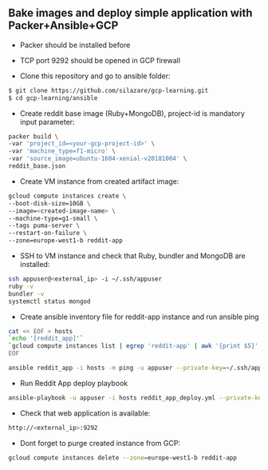 ## Bake images and deploy simple application with Packer+Ansible+GCP

- Packer should be installed before
- TCP port 9292 should be opened in GCP firewall

- Clone this repository and go to ansible folder:
```sh
$ git clone https://github.com/silazare/gcp-learning.git
$ cd gcp-learning/ansible
```

- Create reddit base image (Ruby+MongoDB), project-id is mandatory input parameter:
```sh
packer build \
-var 'project_id=<your-gcp-project-id>' \
-var 'machine_type=f1-micro' \
-var 'source_image=ubuntu-1604-xenial-v20181004' \
reddit_base.json
```

- Create VM instance from created artifact image:
```sh
gcloud compute instances create \
--boot-disk-size=10GB \
--image=<created-image-name> \
--machine-type=g1-small \
--tags puma-server \
--restart-on-failure \
--zone=europe-west1-b reddit-app
```

- SSH to VM instance and check that Ruby, bundler and MongoDB are installed:
```sh
ssh appuser@<external_ip> -i ~/.ssh/appuser
ruby -v
bundler -v
systemctl status mongod
```

- Create ansible inventory file for reddit-app instance and run ansible ping
```sh
cat << EOF > hosts
`echo '[reddit_app]'`
`gcloud compute instances list | egrep 'reddit-app' | awk '{print $5}'| tail -1`
EOF

ansible reddit_app -i hosts -m ping -u appuser --private-key=~/.ssh/appuser
```

- Run Reddit App deploy playbook
```sh
ansible-playbook -u appuser -i hosts reddit_app_deploy.yml --private-key=~/.ssh/appuser
```

- Check that web application is available:
```sh
http://<external_ip>:9292
```

- Dont forget to purge created instance from GCP:
```sh
gcloud compute instances delete --zone=europe-west1-b reddit-app
```
